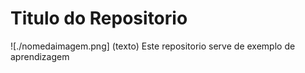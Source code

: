 # Titulo do Repositorio

![./nomedaimagem.png] (texto)
Este repositorio serve de exemplo de aprendizagem